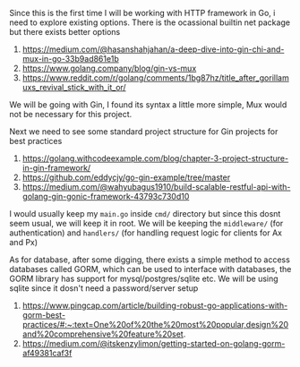 Since this is the first time I will be working with HTTP framework in Go, i need to explore existing options. There is the ocassional
builtin net package but there exists better options

1. https://medium.com/@hasanshahjahan/a-deep-dive-into-gin-chi-and-mux-in-go-33b9ad861e1b
2. https://www.golang.company/blog/gin-vs-mux
3. https://www.reddit.com/r/golang/comments/1bg87hz/title_after_gorillamuxs_revival_stick_with_it_or/

We will be going with Gin, I found its syntax a little more simple, Mux would not be necessary for this project.

Next we need to see some standard project structure for Gin projects for best practices

1. https://golang.withcodeexample.com/blog/chapter-3-project-structure-in-gin-framework/
2. https://github.com/eddycjy/go-gin-example/tree/master
3. https://medium.com/@wahyubagus1910/build-scalable-restful-api-with-golang-gin-gonic-framework-43793c730d10

I would usually keep my `main.go` inside `cmd/` directory but since this dosnt seem usual, we will keep it in root.
We will be keeping the `middleware/` (for authentication) and  `handlers/` (for handling request logic for clients for Ax and Px)

As for database, after some digging, there exists a simple method to access databases called GORM, which can be used to interface with
databases, the GORM library has support for mysql/postgres/sqlite etc. We will be using sqlite since it dosn't need a password/server setup

1. https://www.pingcap.com/article/building-robust-go-applications-with-gorm-best-practices/#:~:text=One%20of%20the%20most%20popular,design%20and%20comprehensive%20feature%20set.
2. https://medium.com/@itskenzylimon/getting-started-on-golang-gorm-af49381caf3f
